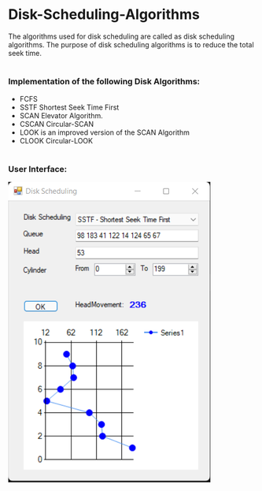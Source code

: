 # Disk-Scheduling-Algorithms

The algorithms used for disk scheduling are called as disk scheduling algorithms.
The purpose of disk scheduling algorithms is to reduce the total seek time.

#
#

### Implementation of the following Disk Algorithms:
- FCFS
- SSTF Shortest Seek Time First
- SCAN Elevator Algorithm.
- CSCAN Circular-SCAN
- LOOK is an improved version of the SCAN Algorithm
- CLOOK Circular-LOOK

#
#

### User Interface:

![demo](https://github.com/AhmedIssa11/Disk-Scheduling-Algorithms/blob/master/demo.png)

